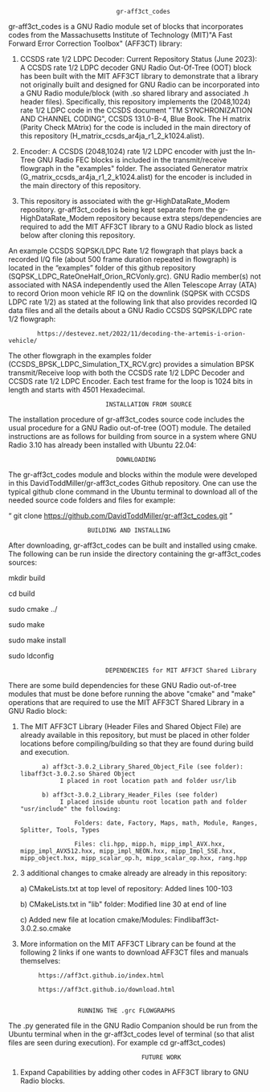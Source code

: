                                   gr-aff3ct_codes

gr-aff3ct_codes is a GNU Radio module set of blocks that incorporates codes from the Massachusetts Institute of Technology (MIT)"A Fast Forward Error Correction Toolbox" (AFF3CT) library:
 
  1) CCSDS rate 1/2 LDPC Decoder: Current Repository Status (June 2023): A CCSDS rate 1/2 LDPC decoder GNU Radio Out-Of-Tree (OOT) block has been built with the MIT AFF3CT library to demonstrate that a library not originally built and designed for GNU Radio can be incorporated into a GNU Radio module/block (with .so shared library and associated .h header files). Specifically, this repository implements the (2048,1024) rate 1/2 LDPC code in the CCSDS document "TM SYNCHRONIZATION AND CHANNEL CODING", CCSDS 131.0-B-4, Blue Book. The H matrix (Parity Check MAtrix) for the code is included in the main directory of this repository (H_matrix_ccsds_ar4ja_r1_2_k1024.alist).

  2) Encoder:  A CCSDS (2048,1024) rate 1/2 LDPC encoder with just the In-Tree GNU Radio FEC blocks is included in the transmit/receive flowgraph in the "examples" folder. The associated Generator matrix (G_matrix_ccsds_ar4ja_r1_2_k1024.alist) for the encoder is included in the main directory of this repository.
  
  3) This repository is associated with the gr-HighDataRate_Modem repository. gr-aff3ct_codes is being kept separate from the gr-HighDataRate_Modem repository because extra steps/dependencies are required to add the MIT AFF3CT library to a GNU Radio block as listed below after cloning this repository.
  

An example CCSDS SQPSK/LDPC Rate 1/2 flowgraph that plays back a recorded I/Q file (about 500 frame duration repeated in flowgraph) is located in the “examples” folder of this github repository (SQPSK_LDPC_RateOneHalf_Orion_RCVonly.grc). GNU Radio member(s) not associated with NASA independently used the Allen Telescope Array (ATA) to record Orion moon vehicle RF IQ on the downlink (SQPSK with CCSDS LDPC rate 1/2) as stated at the following link that also provides recorded IQ data files and all the details about a GNU Radio CCSDS SQPSK/LDPC rate 1/2 flowgraph:

            https://destevez.net/2022/11/decoding-the-artemis-i-orion-vehicle/

The other flowgraph in the examples folder (CCSDS_BPSK_LDPC_Simulation_TX_RCV.grc) provides a simulation BPSK transmit/Receive loop with both the CCSDS rate 1/2 LDPC Decoder and CCSDS rate 1/2 LDPC Encoder. Each test frame for the loop is 1024 bits in length and starts with 4501 Hexadecimal.

                               INSTALLATION FROM SOURCE

The installation procedure of gr-aff3ct_codes source code includes the usual procedure for a GNU Radio out-of-tree (OOT) module. The detailed instructions are as follows for building from source in a system where GNU Radio 3.10 has already been installed with Ubuntu 22.04:


                                  DOWNLOADING

The gr-aff3ct_codes module and blocks within the module were developed in this DavidToddMiller/gr-aff3ct_codes Github repository. One can use the typical github clone command in the Ubuntu terminal to download all of the needed source code folders and files for example:

“ git clone https://github.com/DavidToddMiller/gr-aff3ct_codes.git ”

                          BUILDING AND INSTALLING

After downloading, gr-aff3ct_codes can be built and installed using cmake. The following can be run inside the directory containing the gr-aff3ct_codes sources:

mkdir build

cd build

sudo cmake ../

sudo make

sudo make install

sudo ldconfig

                               DEPENDENCIES for MIT AFF3CT Shared Library

There are some build dependencies for these GNU Radio out-of-tree modules that must be done before running the above "cmake" and "make" operations that are required to use the MIT AFF3CT Shared Library in a GNU Radio block:

  1) The MIT AFF3CT Library (Header Files and Shared Object File) are already available in this repository, but must be placed in other folder locations before compiling/building so that they are found during build and execution.

               a) aff3ct-3.0.2_Library_Shared_Object_File (see folder): libaff3ct-3.0.2.so Shared Object
                    I placed in root location path and folder usr/lib    
  
               b) aff3ct-3.0.2_Library_Header_Files (see folder)
                    I placed inside ubuntu root location path and folder "usr/include" the following:  
  
                        Folders: date, Factory, Maps, math, Module, Ranges, Splitter, Tools, Types
                    
                        Files: cli.hpp, mipp.h, mipp_impl_AVX.hxx, mipp_impl_AVX512.hxx, mipp_impl_NEON.hxx, mipp_Impl_SSE.hxx, mipp_object.hxx, mipp_scalar_op.h, mipp_scalar_op.hxx, rang.hpp
                    
 
  2) 3 additional changes to cmake already are already in this repository:
 
     a) CMakeLists.txt at top level of repository: Added lines 100-103
 
     b) CMakeLists.txt in "lib" folder:  Modified line 30 at end of line
         
     c) Added new file at location cmake/Modules: Findlibaff3ct-3.0.2.so.cmake 
  
  3) More information on the MIT AFF3CT Library can be found at the following 2 links if one wants to download AFF3CT files and manuals themselves:
 
              
              https://aff3ct.github.io/index.html
              
              https://aff3ct.github.io/download.html
              

                         RUNNING THE .grc FLOWGRAPHS

The .py generated file in the GNU Radio Companion should be run from the Ubuntu terminal when in the gr-aff3ct_codes level of terminal (so that alist files are seen during execution). For example cd gr-aff3ct_codes)


                                         FUTURE WORK   

1. Expand Capabilities by adding other codes in AFF3CT library to GNU Radio blocks. 



                                              
